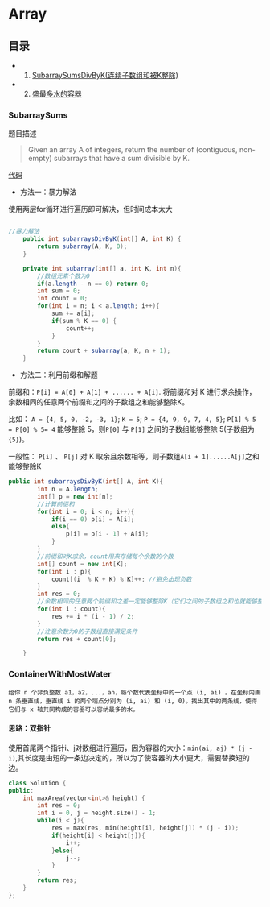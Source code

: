 # Array
## 目录
 * 1. [SubarraySumsDivByK(连续子数组和被K整除)](#SubarraySums)
 * 2. [盛最多水的容器](#ContainerWithMostWater)

### SubarraySums
题目描述
> Given an array A of integers, return the number of (contiguous, non-empty) subarrays that have a sum divisible by K.

[代码](./src/main/java/arrays/SubarraySums.java)
* 方法一：暴力解法

使用两层for循环进行遍历即可解决，但时间成本太大
```java

//暴力解法
    public int subarraysDivByK(int[] A, int K) {
        return subarray(A, K, 0);
    }

    private int subarray(int[] a, int K, int n){
        //数组元素个数为0
        if(a.length - n == 0) return 0;
        int sum = 0;
        int count = 0;
        for(int i = n; i < a.length; i++){
            sum += a[i];
            if(sum % K == 0) {
                count++;
            }
        }
        return count + subarray(a, K, n + 1);
    }
```

* 方法二：利用前缀和解题

前缀和：`P[i] = A[0] + A[1] + ...... + A[i]`.
将前缀和对 K 进行求余操作，余数相同的任意两个前缀和之间的子数组之和能够整除K。

比如：
`A = {4, 5, 0, -2, -3, 1}`; `K = 5`; `P = {4, 9, 9, 7, 4, 5}`;
`P[1] % 5 = P[0] % 5= 4` 能够整除 5，则`P[0]` 与 `P[1]` 之间的子数组能够整除 5(子数组为`{5}`)。

一般性：
`P[i]` 、 `P[j]` 对 K 取余且余数相等，则子数组`A[i + 1]......A[j]`之和能够整除K

```java
public int subarraysDivByK(int[] A, int K){
        int n = A.length;
        int[] p = new int[n];
        //计算前缀和
        for(int i = 0; i < n; i++){
            if(i == 0) p[i] = A[i];
            else{
                p[i] = p[i - 1] + A[i];
            }
        }
        //前缀和对K求余，count用来存储每个余数的个数
        int[] count = new int[K];
        for(int i : p){
            count[(i  % K + K) % K]++; //避免出现负数
        }
        int res = 0;
        //余数相同的任意两个前缀和之差一定能够整除K（它们之间的子数组之和也就能够整除K）
        for(int i : count){
            res += i * (i - 1) / 2;
        }
        //注意余数为0的子数组直接满足条件
        return res + count[0];

    }
```

### ContainerWithMostWater
```
给你 n 个非负整数 a1，a2，...，an，每个数代表坐标中的一个点 (i, ai) 。在坐标内画 n 条垂直线，垂直线 i 的两个端点分别为 (i, ai) 和 (i, 0)。找出其中的两条线，使得它们与 x 轴共同构成的容器可以容纳最多的水。
```
#### 思路：双指针
使用首尾两个指针i、j对数组进行遍历，因为容器的大小：`min(ai, aj) * (j - i)`,其长度是由短的一条边决定的，所以为了使容器的大小更大，需要替换短的边。

```c++
class Solution {
public:
    int maxArea(vector<int>& height) {
        int res = 0;
        int i = 0, j = height.size() - 1;
        while(i < j){
            res = max(res, min(height[i], height[j]) * (j - i));
            if(height[i] < height[j]){
                i++;
            }else{
                j--;
            }
        }
        return res;
    }
};
```